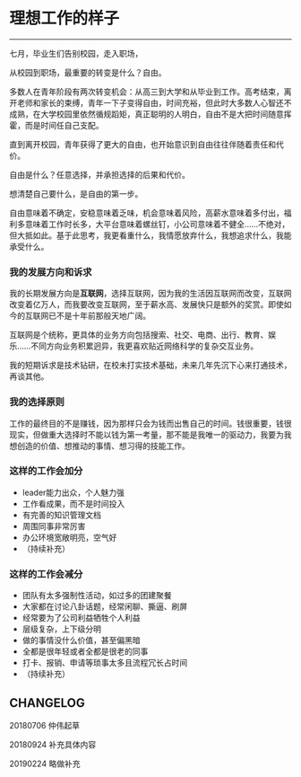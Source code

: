 # 理想工作的样子

***
七月，毕业生们告别校园，走入职场，

从校园到职场，最重要的转变是什么？自由。

多数人在青年阶段有两次转变机会：从高三到大学和从毕业到工作。高考结束，离开老师和家长的束缚，青年一下子变得自由，时间充裕，但此时大多数人心智还不成熟，在大学校园里依然循规蹈矩，真正聪明的人明白，自由不是大把时间随意挥霍，而是时间任自己支配。

直到离开校园，青年获得了更大的自由，也开始意识到自由往往伴随着责任和代价。

自由是什么？任意选择，并承担选择的后果和代价。

想清楚自己要什么，是自由的第一步。

自由意味着不确定，安稳意味着乏味，机会意味着风险，高薪水意味着多付出，福利多意味着工作时长多，大平台意味着螺丝钉，小公司意味着不健全……不绝对，但大抵如此。基于此思考，我更看重什么，我情愿放弃什么，我想追求什么，我能承受什么。

### 我的发展方向和诉求
我的长期发展方向是**互联网**，选择互联网，因为我的生活因互联网而改变，互联网改变着亿万人，而我要改变互联网，至于薪水高、发展快只是额外的奖赏。即使如今的互联网已不是十年前那般天地广阔。

互联网是个统称，更具体的业务方向包括搜索、社交、电商、出行、教育、娱乐……不同方向业务积累迥异，我更喜欢贴近网络科学的复杂交互业务。

我的短期诉求是技术钻研，在校未打实技术基础，未来几年先沉下心来打通技术，再谈其他。

### 我的选择原则
工作的最终目的不是赚钱，因为那样只会为钱而出售自己的时间。钱很重要，钱很现实，但做重大选择时不能以钱为第一考量，那不能是我唯一的驱动力，我要为我想创造的价值、想推动的事情、想习得的技能工作。

### 这样的工作会加分
* leader能力出众，个人魅力强
* 工作看成果，而不是时间投入
* 有完善的知识管理文档
* 周围同事非常厉害
* 办公环境宽敞明亮，空气好
* （持续补充）

### 这样的工作会减分
* 团队有太多强制性活动，如过多的团建聚餐
* 大家都在讨论八卦话题，经常闲聊、撕逼、刷屏
* 经常要为了公司利益牺牲个人利益
* 层级复杂，上下级分明
* 做的事情没什么价值，甚至偏黑暗
* 全都是很年轻或者全都是很老的同事
* 打卡、报销、申请等琐事太多且流程冗长占时间
* （持续补充）


## CHANGELOG

20180706 仲伟起草

20180924 补充具体内容

20190224 略做补充
